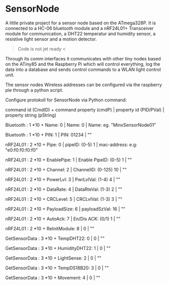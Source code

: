 # SensorNode
A little private project for a sensor node based on the ATmega328P.
It is connected to a HC-06 bluetooth module and a nRF24L01+ Transceiver module for communication, a DHT22 temperatur and humidity sensor, a resistive light sensor and a motion detector. 

> Code is not jet ready <

Through its comm interfaces it communicates with other tiny nodes based on the ATiny85 and the Raspberry Pi which will control everything, log the data into a database and sends control commands to a WLAN light control unit.

The sensor nodes Wireless addresses can be configured via the raspberry pie through a python script.

Configure protokoll for SensorNode via Python command:

command id (CmdID) + command property (cmdP) | property id (PID/PVal) | property string (pString)

Bluetooth : 1 *10 + Name: 0 | Name: 0 | Name: eg. "MinxSensorNode01"

Bluetooth : 1 *10 + PIN: 1 | PIN: 01234 | ""

nRF24L01 : 2 *10 + Pipe: 0 | pipeID: (0-5)  1 | mac-address: e.g: "e0:f0:f0:f0:f0"

nRF24L01 : 2 *10 + EnablePipe: 1 | Enable PipeID: (0-5)  1 | ""

nRF24L01 : 2 *10 + Channel: 2  | ChannelID: (0-125)  10 | ""

nRF24L01 : 2 *10 + PowerLvl: 3 | PwrLvlVal: (1-4)  4 | ""

nRF24L01 : 2 *10 + DataRate: 4 | DataRteVal: (1-3) 2 | ""

nRF24L01 : 2 *10 + CRCLevel: 5 | CRCLvlVal: (1-3)  3 | ""

nRF24L01 : 2 *10 + PayloadSize: 6 | payloadSzVal: 16 | ""

nRF24L01 : 2 *10 + AutoAck: 7 | En/Dis ACK: (0/1)  1 | ""

nRF24L01 : 2 *10 + ReInitModule: 8 | 0 | ""

GetSensorData : 3 *10 + TempDHT22: 0 | 0 | ""

GetSensorData : 3 *10 + HumidityDHT22: 1 | 0 | ""

GetSensorData : 3 *10 + LightSense: 2 | 0 | ""

GetSensorData : 3 *10 + TempDS18B20: 3 | 0 | ""

GetSensorData : 3 *10 + Movement: 4 | 0 | ""





